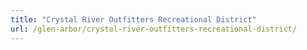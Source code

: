 ```yaml
---
title: "Crystal River Outfitters Recreational District"
url: /glen-arbor/crystal-river-outfitters-recreational-district/
---
```

